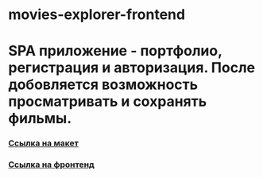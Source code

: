 # movies-explorer-frontend

# SPA приложение - портфолио, регистрация и авторизация. После добовляется возможность просматривать и сохранять фильмы.

### [Ссылка на макет](https://disk.yandex.ru/d/WNl9p-rP8QNqoA)

### [Ссылка на фронтенд](https://frontend.films.sovickiy.nomoredomains.club/)
